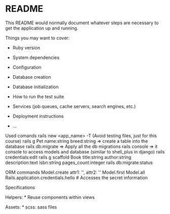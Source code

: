 # README

This README would normally document whatever steps are necessary to get the
application up and running.

Things you may want to cover:

* Ruby version

* System dependencies

* Configuration

* Database creation

* Database initialization

* How to run the test suite

* Services (job queues, cache servers, search engines, etc.)

* Deployment instructions

* ...

Used comands
rails new <app_name> -T (Avoid testing files, just for this course)
rails g Pet name:string breed:string => create a table into the database
rails db:migrate => Apply all the db migrations
rails console => it console to access models and database (similar to shell_plus in django)
rails credentials:edit
rails g scaffold Book title:string author:string description:text isbn:string pages_count:integer
rails db:migrate:status


ORM commands
Model.create attr1: '', attr2: ''
Model.first
Model.all
Rails.application.credentials.hello    # Accesses the secret information


Specifications

Helpers:
    * Reuse components within views

Assets:
    * scss: sass files
